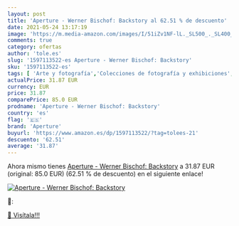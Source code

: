 ```yaml
---
layout: post
title: 'Aperture - Werner Bischof: Backstory al 62.51 % de descuento'
date: 2021-05-24 13:17:19
image: 'https://m.media-amazon.com/images/I/51iZv1NF-lL._SL500_._SL400_.jpg'
comments: true
category: ofertas
author: 'tole.es'
slug: '1597113522-es Aperture - Werner Bischof: Backstory'
sku: '1597113522-es'
tags: [ 'Arte y fotografía','Colecciones de fotografía y exhibiciones','Fotografía y vídeo','Fotoperiodismo','Fotoperiodismo y ensayos','Fotógrafos individuales','Libros','Monografías de fotógrafos individuales','aperture', ]
actualPrice: 31.87 EUR
currency: EUR
price: 31.87
comparePrice: 85.0 EUR
prodname: 'Aperture - Werner Bischof: Backstory'
country: 'es'
flag: '🇪🇸'
brand: 'Aperture'
buyurl: 'https://www.amazon.es/dp/1597113522/?tag=tolees-21'
descuento: '62.51'
average: '31.87'
---
```


Ahora mismo tienes [Aperture - Werner Bischof: Backstory](https://www.amazon.es/dp/1597113522/?tag=tolees-21) a 31.87 EUR (original: 85.0 EUR) (62.51 %  de descuento) en el siguiente enlace!

[![Aperture - Werner Bischof: Backstory](https://m.media-amazon.com/images/I/51iZv1NF-lL._SL500_._SL400_.jpg)](https://www.amazon.es/dp/1597113522/?tag=tolees-21)

🔎:


[🛒 Visítala!!!](https://www.amazon.es/dp/1597113522/?tag=tolees-21)

